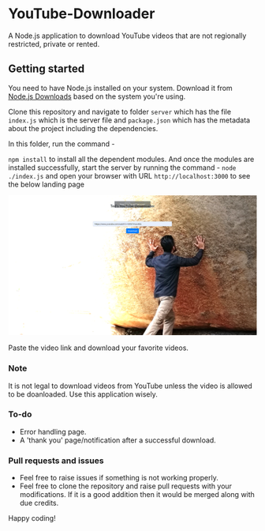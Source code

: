 # YouTube-Downloader
A Node.js application to download YouTube videos that are not regionally restricted, private or rented.

## Getting started
You need to have Node.js installed on your system. Download it from [Node.js Downloads](https://nodejs.org/en/download/) based on the system you're using. 

Clone this repository and navigate to folder `server` which has the file `index.js` which is the server file and `package.json` which has the metadata about the project including the dependencies. 

In this folder, run the command -

`npm install` to install all the dependent modules. And once the modules are installed successfully, start the server by running the command - `node ./index.js` and open your browser with URL `http://localhost:3000` to see the below landing page

![Landing page looks like this](dump/image.png)

Paste the video link and download your favorite videos.

### Note
It is not legal to download videos from YouTube unless the video is allowed to be doanloaded. Use this application wisely.

### To-do
 - Error handling page.
 - A 'thank you' page/notification after a successful download.

### Pull requests and issues
  - Feel free to raise issues if something is not working properly. 
  - Feel free to clone the repository and raise pull requests with your modifications. If it is a good addition then it would be merged along with due credits.
  
Happy coding!
